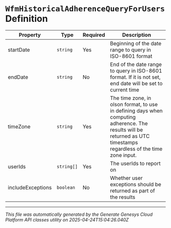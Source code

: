 # `WfmHistoricalAdherenceQueryForUsers` Definition

| Property | Type | Required | Description |
|----------|------|----------|-------------|
| startDate | `string` | Yes | Beginning of the date range to query in ISO-8601 format |
| endDate | `string` | No | End of the date range to query in ISO-8601 format. If it is not set, end date will be set to current time |
| timeZone | `string` | Yes | The time zone, in olson format, to use in defining days when computing adherence. The results will be returned as UTC timestamps regardless of the time zone input. |
| userIds | `string[]` | Yes | The userIds to report on |
| includeExceptions | `boolean` | No | Whether user exceptions should be returned as part of the results |

---

*This file was automatically generated by the Generate Genesys Cloud Platform API classes utility on 2025-04-24T15:04:26.040Z*